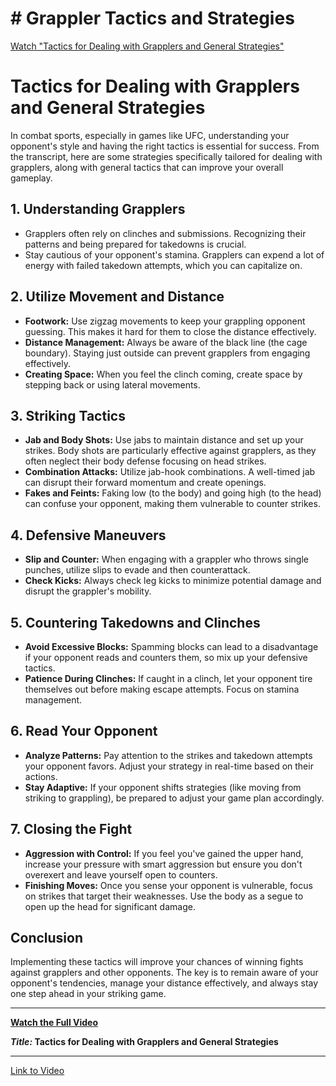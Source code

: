 # # Grappler Tactics and Strategies

[Watch &#34;Tactics for Dealing with Grapplers and General Strategies&#34;](https://example.com/video-link)

# Tactics for Dealing with Grapplers and General Strategies

In combat sports, especially in games like UFC, understanding your opponent's style and having the right tactics is essential for success. From the transcript, here are some strategies specifically tailored for dealing with grapplers, along with general tactics that can improve your overall gameplay.

## 1. **Understanding Grapplers**

- Grapplers often rely on clinches and submissions. Recognizing their patterns and being prepared for takedowns is crucial.
- Stay cautious of your opponent's stamina. Grapplers can expend a lot of energy with failed takedown attempts, which you can capitalize on.

## 2. **Utilize Movement and Distance**

- **Footwork:** Use zigzag movements to keep your grappling opponent guessing. This makes it hard for them to close the distance effectively.
- **Distance Management:** Always be aware of the black line (the cage boundary). Staying just outside can prevent grapplers from engaging effectively.
- **Creating Space:** When you feel the clinch coming, create space by stepping back or using lateral movements.

## 3. **Striking Tactics**

- **Jab and Body Shots:** Use jabs to maintain distance and set up your strikes. Body shots are particularly effective against grapplers, as they often neglect their body defense focusing on head strikes.
- **Combination Attacks:** Utilize jab-hook combinations. A well-timed jab can disrupt their forward momentum and create openings.
- **Fakes and Feints:** Faking low (to the body) and going high (to the head) can confuse your opponent, making them vulnerable to counter strikes.

## 4. **Defensive Maneuvers**

- **Slip and Counter:** When engaging with a grappler who throws single punches, utilize slips to evade and then counterattack.
- **Check Kicks:** Always check leg kicks to minimize potential damage and disrupt the grappler's mobility.

## 5. **Countering Takedowns and Clinches**

- **Avoid Excessive Blocks:** Spamming blocks can lead to a disadvantage if your opponent reads and counters them, so mix up your defensive tactics.
- **Patience During Clinches:** If caught in a clinch, let your opponent tire themselves out before making escape attempts. Focus on stamina management.

## 6. **Read Your Opponent**

- **Analyze Patterns:** Pay attention to the strikes and takedown attempts your opponent favors. Adjust your strategy in real-time based on their actions.
- **Stay Adaptive:** If your opponent shifts strategies (like moving from striking to grappling), be prepared to adjust your game plan accordingly.

## 7. **Closing the Fight**

- **Aggression with Control:** If you feel you've gained the upper hand, increase your pressure with smart aggression but ensure you don't overexert and leave yourself open to counters.
- **Finishing Moves:** Once you sense your opponent is vulnerable, focus on strikes that target their weaknesses. Use the body as a segue to open up the head for significant damage.

## Conclusion

Implementing these tactics will improve your chances of winning fights against grapplers and other opponents. The key is to remain aware of your opponent's tendencies, manage your distance effectively, and always stay one step ahead in your striking game.

---

[**Watch the Full Video**](https://www.youtube.com/watch?v=example-video)

**_Title:_ Tactics for Dealing with Grapplers and General Strategies**

---

[Link to Video](https://youtu.be/JJqotk5_KOo?si=EQr3enzbVjLJFoUn)
